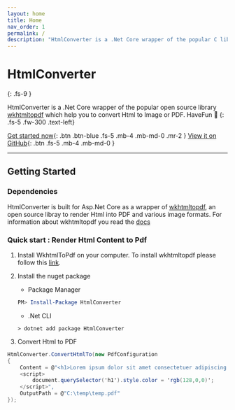 ```yaml
---
layout: home
title: Home
nav_order: 1
permalink: /
description: "HtmlConverter is a .Net Core wrapper of the popular C library [wkhtmltopdf](https://wkhtmltopdf.org/) which help you to convert Html to Image or PDF. HaveFun 🖖"
---
```


# HtmlConverter
{: .fs-9 }

HtmlConverter is a .Net Core wrapper of the popular open source library [wkhtmltopdf](https://wkhtmltopdf.org/) which help you to convert Html to Image or PDF. HaveFun 🖖
{: .fs-5 .fw-300 .text-left}

[Get started now](#getting-started){: .btn .btn-blue .fs-5 .mb-4 .mb-md-0 .mr-2 } [View it on GitHub](https://github.com/kemsty2/HtmlConverter){: .btn .fs-5 .mb-4 .mb-md-0 }

---

## Getting Started

### Dependencies

HtmlConverter is built for Asp.Net Core as a wrapper of [wkhtmltopdf](https://wkhtmltopdf.org/), an open source libray to render Html into PDF and various image formats.
For information about wkhtmltopdf you read the [docs](https://wkhtmltopdf.org/docs.html)

### Quick start : Render Html Content to Pdf

1. Install WkhtmlToPdf on your computer. To install wkhtmltopdf please follow this [link](https://wkhtmltopdf.org/downloads.html).

2. Install the nuget package

   - Package Manager

   ```powershell
   PM> Install-Package HtmlConverter
   ```

   - .Net CLI

   ```batch
   > dotnet add package HtmlConverter
   ```

3. Convert Html to PDF

```c#
HtmlConverter.ConvertHtmlTo(new PdfConfiguration
{
    Content = @"<h1>Lorem ipsum dolor sit amet consectetuer adipiscing elit I SHOULD BE RED BY JAVASCRIPT</h1>
    <script>
        document.querySelector('h1').style.color = 'rgb(128,0,0)';
    </script>",
    OutputPath = @"C:\temp\temp.pdf"
});
```
